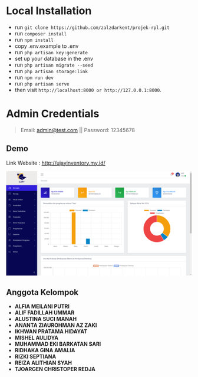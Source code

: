 # Local Installation

- run `` git clone https://github.com/zalzdarkent/projek-rpl.git ``
- run ``composer install `` 
- run `` npm install ``
- copy .env.example to .env
- run `` php artisan key:generate ``
- set up your database in the .env
- run `` php artisan migrate --seed ``
- run `` php artisan storage:link ``
- run ``npm run dev``
- run `` php artisan serve ``
- then visit `` http://localhost:8000 or http://127.0.0.1:8000 ``.

# Admin Credentials
> Email: admin@test.com || Password: 12345678

## Demo
Link Website : http://ujayinventory.my.id/


![Inventory Management](public/images/screenshot.png)

## Anggota Kelompok

- **ALFIA MEILANI PUTRI**
- **ALIF FADILLAH UMMAR**
- **ALUSTINA SUCI MANAH**
- **ANANTA ZIAUROHMAN AZ ZAKI**
- **IKHWAN PRATAMA HIDAYAT**
- **MISHEL AULIDYA**
- **MUHAMMAD EKI BARKATAN SARI**
- **RIDHAKA GINA AMALIA**
- **RIZKI SEPTIANA**
- **REIZA ALITHIAN SYAH**
- **TJOARGEN CHRISTOPER REDJA**
